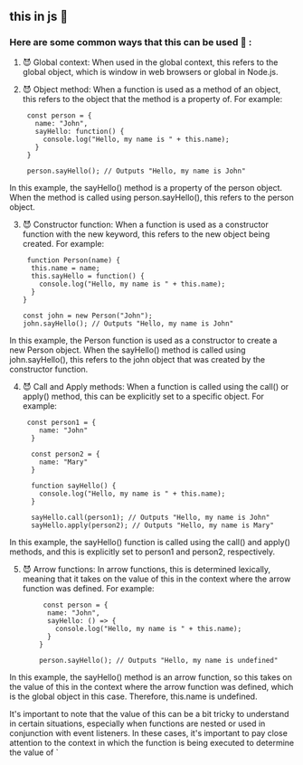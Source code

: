 ## this in js  :palm_tree:

### Here are some common ways that this can be used  :do_not_litter: :


1. :smiling_imp: Global context: When used in the global context, this refers to the global object, which is window in web browsers or global in Node.js.



2. :smiling_imp: Object method: When a function is used as a method of an object, this refers to the object that the method is a property of. For example:



        const person = {
          name: "John",
          sayHello: function() {
            console.log("Hello, my name is " + this.name);
          }
        }

        person.sayHello(); // Outputs "Hello, my name is John"
        
        
        
 In this example, the sayHello() method is a property of the person object. When the method is called using person.sayHello(), this refers to the person object.
 
 
 
 3. :smiling_imp: Constructor function: When a function is used as a constructor function with the new keyword, this refers to the new object being created. For example:
 
 
         function Person(name) {
          this.name = name;
          this.sayHello = function() {
            console.log("Hello, my name is " + this.name);
          }
        }

        const john = new Person("John");
        john.sayHello(); // Outputs "Hello, my name is John"
        
        
        
   In this example, the Person function is used as a constructor to create a new Person object. When the sayHello() method is called using john.sayHello(), this refers to the john object that was created by the constructor function.
   
   
   
   
   4. :smiling_imp: Call and Apply methods: When a function is called using the call() or apply() method, this can be explicitly set to a specific object. For example:
   
   
   
   
           const person1 = {
              name: "John"
            }

            const person2 = {
              name: "Mary"
            }

            function sayHello() {
              console.log("Hello, my name is " + this.name);
            }

            sayHello.call(person1); // Outputs "Hello, my name is John"
            sayHello.apply(person2); // Outputs "Hello, my name is Mary"

          
          
          
 In this example, the sayHello() function is called using the call() and apply() methods, and this is explicitly set to person1 and person2, respectively.
 
 
 
 5. :smiling_imp: Arrow functions: In arrow functions, this is determined lexically, meaning that it takes on the value of this in the context where the arrow function was defined. For example:
 
 
 
 
             const person = {
              name: "John",
              sayHello: () => {
                console.log("Hello, my name is " + this.name);
              }
            }

            person.sayHello(); // Outputs "Hello, my name is undefined"
            
            
            
 In this example, the sayHello() method is an arrow function, so this takes on the value of this in the context where the arrow function was defined, which is the global object in this case. Therefore, this.name is undefined.

It's important to note that the value of this can be a bit tricky to understand in certain situations, especially when functions are nested or used in conjunction with event listeners. In these cases, it's important to pay close attention to the context in which the function is being executed to determine the value of `



 
 
